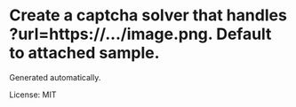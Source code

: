 # Create a captcha solver that handles ?url=https://.../image.png. Default to attached sample.

Generated automatically.

License: MIT